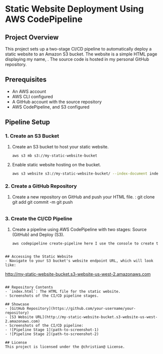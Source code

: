 # Static Website Deployment Using AWS CodePipeline

## Project Overview
This project sets up a two-stage CI/CD pipeline to automatically deploy a static website to an Amazon S3 bucket. The website is a simple HTML page displaying my name, <Christian Logotse>. The source code is hosted in my personal GitHub repository.

## Prerequisites
- An AWS account
- AWS CLI configured
- A GitHub account with the source repository
- AWS CodePipeline, and S3 configured

## Pipeline Setup

### 1. Create an S3 Bucket
1. Create an S3 bucket to host your static website.
    ```sh
    aws s3 mb s3://my-static-website-bucket
    ```

2. Enable static website hosting on the bucket.
    ```sh
    aws s3 website s3://my-static-website-bucket/ --index-document index.html
    ```

### 2. Create a GitHub Repository
1. Create a new repository on GitHub <staticweb-cicd-bucket> and push your HTML file. :
   git clone
   git add <filename>
   git commit -m
   git push 
   
    ```

    ```

### 3. Create the CI/CD Pipeline
1. Create a pipeline using AWS CodePipeline with two stages: Source (GitHub) and Deploy (S3).
    ```sh
    aws codepipeline create-pipeline here I use the console to create the pipeline
```

## Accessing the Static Website
- Navigate to your S3 bucket's website endpoint URL, which will look like:
  ```
  http://my-static-website-bucket.s3-website-us-west-2.amazonaws.com
  ```

## Repository Contents
- `index.html`: The HTML file for the static website.
- Screenshots of the CI/CD pipeline stages.

## Showcase
- [GitHub Repository](https://github.com/your-username/your-repository)
- [S3 Website URL](http://my-static-website-bucket.s3-website-us-west-2.amazonaws.com)
- Screenshots of the CI/CD pipeline:
  - ![Pipeline Stage 1](path-to-screenshot-1)
  - ![Pipeline Stage 2](path-to-screenshot-2)

## License
This project is licensed under the @christian@ License.
